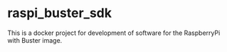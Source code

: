 # raspi_buster_sdk
This is a docker project for development of software for the RaspberryPi with Buster image.
